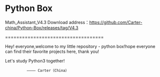 # Python Box
Math_Assistant_V4.3 Download address：https://github.com/Carter-china/Python-Box/releases/tag/V4.3

===================================

Hey! everyone,welcome to my little repository - python box!hope everyone can find their favorite projects here, thank you!

Let's study Python3 together!

              ———— Carter（China）
